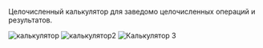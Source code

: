 Целочисленный калькулятор для заведомо целочисленных операций и результатов.

![калькулятор](https://user-images.githubusercontent.com/101059633/194088259-53f4c8b0-e737-4a03-90aa-b552e098ac71.png)
![калькулятор2](https://user-images.githubusercontent.com/101059633/194088273-f3448d7f-6ac2-4283-b19f-c83626ca166b.png)
![Калькулятор 3](https://user-images.githubusercontent.com/101059633/194088792-1ff612fa-e367-465c-8c2b-09f0c4155daf.png)
